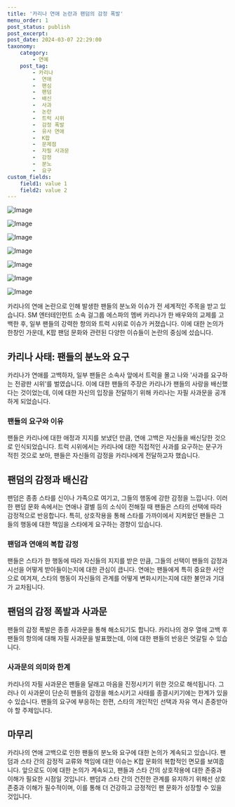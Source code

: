 ```yaml
---
title: '카리나 연애 논란과 팬덤의 감정 폭발'
menu_order: 1
post_status: publish
post_excerpt: 
post_date: 2024-03-07 22:29:00
taxonomy:
    category:
        - 연예
    post_tag:
        - 카리나
        -  연애
        -  팬심
        -  팬덤
        -  배신
        -  사과
        -  논란
        -  트럭 시위
        -  감정 폭발
        -  유사 연애
        -  K팝
        -  문제점
        -  자필 사과문
        -  감정
        -  분노
        -  요구
custom_fields:
    field1: value 1
    field2: value 2
---
```


![Image](https://mimgnews.pstatic.net/image/079/2024/03/07/0003871099_004_20240307101501250.jpg?type=w540)

![Image](https://ssl.pstatic.net/mimgnews/image/079/2024/03/07/0003871099_003_20240307101501218.jpg?type=w540)

![Image](https://mimgnews.pstatic.net/image/079/2024/03/07/0003871099_005_20240307101501279.jpg?type=w540)

![Image](https://ssl.pstatic.net/mimgnews/image/079/2024/03/07/0003871099_006_20240307101501321.jpg?type=w540)

![Image](https://mimgnews.pstatic.net/image/079/2024/03/07/0003871099_001_20240307101501149.jpg?type=w540)

![Image](https://ssl.pstatic.net/mimgnews/image/079/2024/03/07/0003871099_007_20240307101501356.jpg?type=w540)

![Image](https://mimgnews.pstatic.net/image/079/2024/03/07/0003871099_002_20240307101501190.jpg?type=w540)

카리나의 연애 논란으로 인해 발생한 팬들의 분노와 이슈가 전 세계적인 주목을 받고 있습니다. SM 엔터테인먼트 소속 걸그룹 에스파의 멤버 카리나가 한 배우와의 교제를 고백한 후, 일부 팬들의 강력한 항의와 트럭 시위로 이슈가 커졌습니다. 이에 대한 논의가 한창인 가운데, K팝 팬덤 문화와 관련된 다양한 이슈들이 논란의 중심에 섰습니다. 
## 카리나 사태: 팬들의 분노와 요구
카리나가 연애를 고백하자, 일부 팬들은 소속사 앞에서 트럭을 몰고 나와 '사과를 요구하는 전광판 시위'를 벌였습니다. 이에 대한 팬들의 주장은 카리나가 팬들의 사랑을 배신했다는 것이었는데, 이에 대한 자신의 입장을 전달하기 위해 카리나는 자필 사과문을 공개하게 되었습니다. 
### 팬들의 요구와 이유
팬들은 카리나에 대한 애정과 지지를 보냈던 만큼, 연애 고백은 자신들을 배신당한 것으로 인식되었습니다. 트럭 시위에서는 카리나에 대한 직접적인 사과를 요구하는 문구가 적힌 것으로 보아, 팬들은 자신들의 감정을 카리나에게 전달하고자 했습니다. 
## 팬덤의 감정과 배신감
팬덤은 종종 스타를 신이나 가족으로 여기고, 그들의 행동에 강한 감정을 느낍니다. 이러한 팬덤 문화 속에서는 연애나 결별 등의 소식이 전해질 때 팬들은 스타의 선택에 따라 감정적으로 반응합니다. 특히, 상호작용을 통해 스타를 가까이에서 지켜왔던 팬들은 그들의 행동에 대한 책임을 스타에게 요구하는 경향이 있습니다.
### 팬덤과 연애의 복합 감정
팬들은 스타가 한 행동에 따라 자신들의 지지를 받은 만큼, 그들의 선택이 팬들의 감정과 시선을 어떻게 받아들이는지에 대한 관심이 큽니다. 연애는 팬들에게 특히 중요한 사안으로 여겨져, 스타의 행동이 자신들의 관계를 어떻게 변화시키는지에 대한 불안과 기대가 교차됩니다.
## 팬덤의 감정 폭발과 사과문
팬들의 감정 폭발은 종종 사과문을 통해 해소되기도 합니다. 카리나의 경우 열애 고백 후 팬들의 항의에 대해 자필 사과문을 발표했는데, 이에 대한 팬들의 반응은 엇갈릴 수 있습니다.
### 사과문의 의미와 한계
카리나의 자필 사과문은 팬들을 달래고 마음을 진정시키기 위한 것으로 해석됩니다. 그러나 이 사과문이 단순히 팬들의 감정을 해소시키고 사태를 종결시키기에는 한계가 있을 수 있습니다. 팬들의 요구에 부응하는 한편, 스타의 개인적인 선택과 자유 역시 존중받아야 할 주제입니다.
## 마무리
카리나의 연애 고백으로 인한 팬들의 분노와 요구에 대한 논의가 계속되고 있습니다. 팬덤과 스타 간의 감정적 교류와 책임에 대한 이슈는 K팝 문화의 복합적인 면모를 보여줍니다. 앞으로도 이에 대한 논의가 계속되고, 팬들과 스타 간의 상호작용에 대한 존중과 이해가 필요한 시점일 것입니다. 팬덤과 스타 간의 건전한 관계를 유지하기 위해선 상호 존중과 이해가 필수적이며, 이를 통해 더 건강하고 긍정적인 팬 문화가 성장할 수 있을 것입니다.
